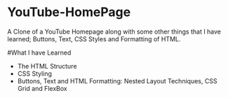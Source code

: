 # YouTube-HomePage
A Clone of a YouTube Homepage along with some other things that I have learned; Buttons, Text, CSS Styles and Formatting of HTML.

#What I have Learned
- The HTML Structure
- CSS Styling 
- Buttons, Text and HTML Formatting: Nested Layout Techniques, CSS Grid and FlexBox
